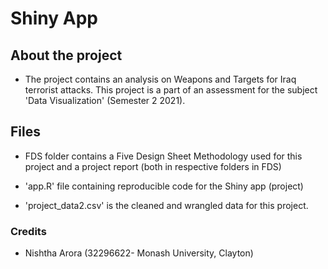 # Shiny App

## About the project
- The project contains an analysis on Weapons and Targets for Iraq terrorist attacks. This project is a part of an assessment for the subject 'Data Visualization' (Semester 2 2021).

## Files
- FDS folder contains a Five Design Sheet Methodology used for this project and a project report (both in respective folders in FDS)

- 'app.R' file containing reproducible code for the Shiny app (project)

- 'project_data2.csv' is the cleaned and wrangled data for this project.

### Credits
- Nishtha Arora (32296622- Monash University, Clayton)

